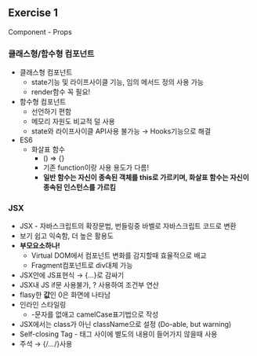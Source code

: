 ## Exercise 1

Component - Props

### 클래스형/함수형 컴포넌트

* 클래스형 컴포넌트
  * state기능 및 라이프사이클 기능, 임의 메서드 정의 사용 가능
  * render함수 꼭 필요!
* 함수형 컴포넌트
  * 선언하기 편함
  * 메모리 자원도 비교적 덜 사용
  * state와 라이프사이클 API사용 불가능 → Hooks기능으로 해결
* ES6
  * 화살표 함수
    * () => {}
    * 기존 function이랑 사용 용도가 다름!
    * **일반 함수는 자신이 종속된 객체를 this로 가르키며, 화살표 함수는 자신이 종속된 인스턴스를 가르킴**


### JSX

* JSX - 자바스크립트의 확장문법, 번들링중 바벨로 자바스크립트 코드로 변환
* 보기 쉽고 익숙함, 더 높은 활용도
* **부모요소하나!**
  * Virtual DOM에서 컴포넌트 변화를 감지할때 효율적으로 배교
  * Fragment컴포넌트로 div대체 가능
* JSX안에 JS표현식 → {...}로 감싸기
* JSX내 JS if문 사용불가, ? 사용하여 조건부 연산
* flasy한 **값**인 0은 화면에 나타남
* 인라인 스타일링
  * -문자를 없애고 camelCase표기법으로 작성
* JSX에서는 class가 아닌 className으로 설정 (Do-able, but warning)
* Self-closing Tag - 태그 사이에 별도의 내용이 들어가지 않을때 사용
* 주석 → {/*...*/}사용
